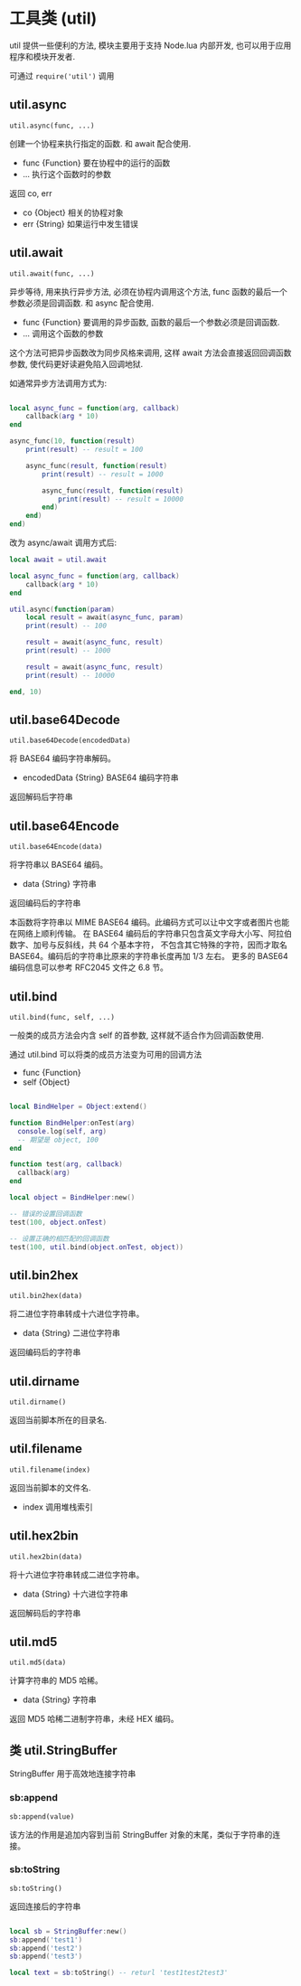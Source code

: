 # 工具类 (util)



util 提供一些便利的方法, 模块主要用于支持 Node.lua 内部开发, 也可以用于应用程序和模块开发者.

可通过 `require('util')` 调用

## util.async

    util.async(func, ...)

创建一个协程来执行指定的函数. 和 await 配合使用.

- func {Function} 要在协程中的运行的函数
- ... 执行这个函数时的参数

返回 co, err

- co {Object} 相关的协程对象
- err {String} 如果运行中发生错误


## util.await

    util.await(func, ...)

异步等待, 用来执行异步方法, 必须在协程内调用这个方法, func 函数的最后一个参数必须是回调函数. 和 async 配合使用.

- func {Function} 要调用的异步函数, 函数的最后一个参数必须是回调函数.
- ... 调用这个函数的参数

这个方法可把异步函数改为同步风格来调用, 这样 await 方法会直接返回回调函数参数, 使代码更好读避免陷入回调地狱.

如通常异步方法调用方式为:

```lua

local async_func = function(arg, callback)
    callback(arg * 10)
end

async_func(10, function(result)
    print(result) -- result = 100

    async_func(result, function(result)
        print(result) -- result = 1000

        async_func(result, function(result)
            print(result) -- result = 10000
        end)
    end)
end)

```

改为 async/await 调用方式后:

```lua
local await = util.await

local async_func = function(arg, callback)
    callback(arg * 10)
end

util.async(function(param)
    local result = await(async_func, param)
    print(result) -- 100

    result = await(async_func, result)
    print(result) -- 1000

    result = await(async_func, result)
    print(result) -- 10000

end, 10)
```


## util.base64Decode

    util.base64Decode(encodedData)

将 BASE64 编码字符串解码。

- encodedData {String} BASE64 编码字符串

返回解码后字符串


## util.base64Encode

    util.base64Encode(data)

将字符串以 BASE64 编码。

- data {String} 字符串

返回编码后的字符串

本函数将字符串以 MIME BASE64 编码。此编码方式可以让中文字或者图片也能在网络上顺利传输。
在 BASE64 编码后的字符串只包含英文字母大小写、阿拉伯数字、加号与反斜线，共 64 个基本字符，
不包含其它特殊的字符，因而才取名 BASE64。编码后的字符串比原来的字符串长度再加 1/3 左右。
更多的 BASE64 编码信息可以参考 RFC2045 文件之 6.8 节。


## util.bind

    util.bind(func, self, ...)

一般类的成员方法会内含 self 的首参数, 这样就不适合作为回调函数使用.

通过 util.bind 可以将类的成员方法变为可用的回调方法

- func {Function}
- self {Object}

```lua

local BindHelper = Object:extend()

function BindHelper:onTest(arg)
  console.log(self, arg)
  -- 期望是 object, 100
end

function test(arg, callback)
  callback(arg)
end

local object = BindHelper:new()

-- 错误的设置回调函数
test(100, object.onTest)

-- 设置正确的相匹配的回调函数
test(100, util.bind(object.onTest, object))   

```


## util.bin2hex

    util.bin2hex(data)

将二进位字符串转成十六进位字符串。

- data {String} 二进位字符串

返回编码后的字符串


## util.dirname

    util.dirname()

返回当前脚本所在的目录名.


## util.filename

    util.filename(index)

返回当前脚本的文件名.

- index 调用堆栈索引


## util.hex2bin

    util.hex2bin(data)

将十六进位字符串转成二进位字符串。

- data {String} 十六进位字符串

返回解码后的字符串


## util.md5

    util.md5(data)

计算字符串的 MD5 哈稀。

- data {String} 字符串

返回 MD5 哈稀二进制字符串，未经 HEX 编码。


## 类 util.StringBuffer

StringBuffer 用于高效地连接字符串


### sb:append

    sb:append(value)

该方法的作用是追加内容到当前 StringBuffer 对象的末尾，类似于字符串的连接。


### sb:toString

    sb:toString()

返回连接后的字符串

```lua

local sb = StringBuffer:new()
sb:append('test1')
sb:append('test2')
sb:append('test3')

local text = sb:toString() -- returl 'test1test2test3'

```


